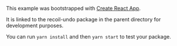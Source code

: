 This example was bootstrapped with [Create React App](https://github.com/facebook/create-react-app).

It is linked to the recoil-undo package in the parent directory for development purposes.

You can run `yarn install` and then `yarn start` to test your package.
